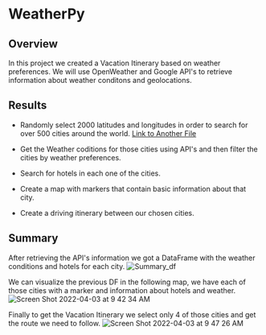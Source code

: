 # WeatherPy
## Overview
In this project we created a Vacation Itinerary based on weather preferences. We will use OpenWeather and Google API's to retrieve information about weather conditons and geolocations. 

## Results
* Randomly select 2000 latitudes and longitudes in order to search for over 500 cities around the world. [Link to Another File](API/cities_api)
  
* Get the Weather coditions for those cities using API's and then filter the cities by weather preferences.
* Search for hotels in each one of the cities.
* Create a map with markers that contain basic information about that city. 
* Create a driving itinerary between our chosen cities.

## Summary
After retrieving the API's information we got a DataFrame with the weather conditions and hotels for each city.
![Summary_df](https://user-images.githubusercontent.com/43548929/161438303-773de86f-839a-4ac8-ac43-bba9e9b1b324.png)

We can visualize the previous DF in the following map, we have each of those cities with a marker and information about hotels and weather.
![Screen Shot 2022-04-03 at 9 42 34 AM](https://user-images.githubusercontent.com/43548929/161438524-512d463e-37d5-4ca7-a955-90b9c913c4f2.png)

Finally to get the Vacation Itinerary we select only 4 of those cities and get the route we need to follow.
![Screen Shot 2022-04-03 at 9 47 26 AM](https://user-images.githubusercontent.com/43548929/161438722-36b48f76-41c4-4454-ae26-bba51f84286c.png)

